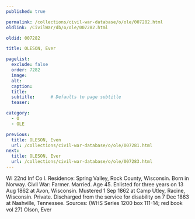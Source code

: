 ```yaml
---
published: true

permalink: /collections/civil-war-database/o/ole/007282.html
oldlink: /CivilWar/db/o/ole/007282.html

oldid: 007282

title: OLESON, Ever

pagelist:
  exclude: false
  order: 7282
  image: 
  alt:
  caption:
  title:
  subtitle:      # Defaults to page subtitle
  teaser:

category: 
  - O 
  - OLE

previous:
  title: OLESON, Even
  url: /collections/civil-war-database/o/ole/007281.html  
next:
  title: OLESON, Ever
  url: /collections/civil-war-database/o/ole/007283.html   
---
```

WI 22nd Inf Co I. Residence: Spring Valley, Rock County, Wisconsin. Born in Norway. Civil War: Farmer. Married. Age 45. Enlisted for three years on 13 Aug 1862 at Avon, Wisconsin. Mustered 1 Sep 1862 at Camp Utley, Racine, Wisconsin. Private. Discharged from the service for disability on 7 Dec 1863 at Nashville, Tennessee. Sources: (WHS Series 1200 box 111-14; red book vol 27) &#147;Olson, Ever&#148;
